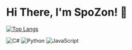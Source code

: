 # Hi There, I'm SpoZon! 👋

[![Top Langs](https://github-readme-stats.vercel.app/api/top-langs/?username=SpoZon&layout=compact)](https://github.com/anuraghazra/github-readme-stats)

![C#](https://img.shields.io/badge/c%23-%23239120.svg?style=for-the-badge&logo=c-sharp&logoColor=white)
![Python](https://img.shields.io/badge/python-3670A0?style=for-the-badge&logo=python&logoColor=ffdd54)
![JavaScript](https://img.shields.io/badge/javascript-%23323330.svg?style=for-the-badge&logo=javascript&logoColor=%23F7DF1E)
